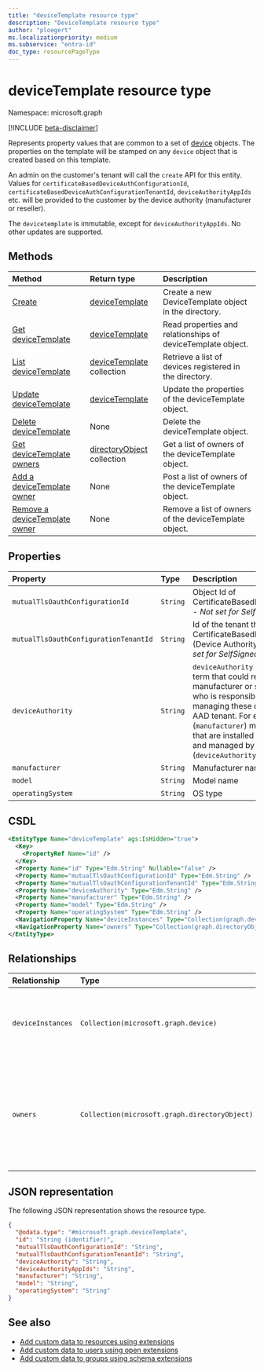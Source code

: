 ```yaml
---
title: "deviceTemplate resource type"
description: "DeviceTemplate resource type"
author: "ploegert"
ms.localizationpriority: medium
ms.subservice: "entra-id"
doc_type: resourcePageType
---
```


# deviceTemplate resource type

Namespace: microsoft.graph

[!INCLUDE [beta-disclaimer](../../includes/beta-disclaimer.md)]

Represents property values that are common to a set of [device](../resources/device.md) objects.
The properties on the template will be stamped on any `device` object that is created based on this template.

An admin on the customer's tenant will call the `create` API for this entity. Values for `certificateBasedDeviceAuthConfigurationId`, `certificateBasedDeviceAuthConfigurationTenantId`, `deviceAuthorityAppIds` etc. will be provided to the customer by the device authority (manufacturer or reseller).

The `devicetemplate` is immutable, except for `deviceAuthorityAppIds`. No other updates are supported.


## Methods
|Method|Return type|Description|
|:---|:---|:---|
|[Create](../api/template-post-devicetemplates.md)|[deviceTemplate](../resources/devicetemplate.md) | Create a new DeviceTemplate object in the directory.|
|[Get deviceTemplate](../api/devicetemplate-get.md) | [deviceTemplate](devicetemplate.md) | Read properties and relationships of deviceTemplate object.|
|[List deviceTemplate](../api/template-list-devicetemplates.md) | [deviceTemplate](devicetemplate.md) collection| Retrieve a list of devices registered in the directory. |
|[Update deviceTemplate](../api/devicetemplate-update.md) | [deviceTemplate](devicetemplate.md)  | Update the properties of the deviceTemplate object. |
|[Delete deviceTemplate](../api/device-delete-devicetemplate.md) | None |Delete the deviceTemplate object. |
|[Get deviceTemplate owners](../api/devicetemplate-list-owners.md) | [directoryObject](directoryobject.md) collection | Get a list of owners of the deviceTemplate object. |
|[Add a deviceTemplate owner](../api/devicetemplate-post-owners.md)| None |Post a list of owners of the deviceTemplate object. |
|[Remove a deviceTemplate owner](../api/devicetemplate-delete-owners.md) | None |Remove a list of owners of the deviceTemplate object. |

## Properties
|Property|Type|Description|
|:---|:---|:---|
|`mutualTlsOauthConfigurationId`|`String`|Object Id of CertificateBasedDeviceAuthConfiguration - _Not set for SelfSigned_|
|`mutualTlsOauthConfigurationTenantId`|`String`|Id of the tenant that contains the CertificateBasedDeviceAuthConfiguration (Device Authority's AAD Tenant ID) - _Not set for SelfSigned_|
|`deviceAuthority` | `String` | `deviceAuthority` is used as a generic term that could refer to the device manufacturer or some reseller or supplier who is responsible for provisioning and managing these devices on a customer's AAD tenant. For example, Acme (`manufacturer`) makes security cameras that are installed in customer buildings and managed by ABC Company (`deviceAuthority`). |
|`manufacturer`|`String`|Manufacturer name|
|`model`|`String`|Model name | 
|`operatingSystem`|`String`|OS type | 

## CSDL
```xml
<EntityType Name="deviceTemplate" ags:IsHidden="true">
  <Key>
    <PropertyRef Name="id" />
  </Key>
  <Property Name="id" Type="Edm.String" Nullable="false" />
  <Property Name="mutualTlsOauthConfigurationId" Type="Edm.String" />
  <Property Name="mutualTlsOauthConfigurationTenantId" Type="Edm.String" />
  <Property Name="deviceAuthority" Type="Edm.String" />
  <Property Name="manufacturer" Type="Edm.String" />
  <Property Name="model" Type="Edm.String" />
  <Property Name="operatingSystem" Type="Edm.String" />
  <NavigationProperty Name="deviceInstances" Type="Collection(graph.device)"/>
  <NavigationProperty Name="owners" Type="Collection(graph.directoryObject)"/>
</EntityType>
```

## Relationships
|Relationship|Type|Description|
|:---|:---|:---|
|`deviceInstances`|`Collection(microsoft.graph.device)`|Collection of `device` objects created based on this template|
|`owners`|`Collection(microsoft.graph.directoryObject)`|Collection of objects that can manage the entity and the device objects created based on this template |

## JSON representation
The following JSON representation shows the resource type.
<!-- {
  "blockType": "resource",
  "keyProperty": "id",
  "@odata.type": "microsoft.graph.deviceTemplate",
  "baseType": "microsoft.graph.directoryObject",
  "openType": false
}
-->
``` json
{
  "@odata.type": "#microsoft.graph.deviceTemplate",
  "id": "String (identifier)",
  "mutualTlsOauthConfigurationId": "String",
  "mutualTlsOauthConfigurationTenantId": "String",
  "deviceAuthority": "String",
  "deviceAuthorityAppIds": "String",
  "manufacturer": "String",
  "model": "String",
  "operatingSystem": "String"
}
```
## See also

- [Add custom data to resources using extensions](/graph/extensibility-overview)
- [Add custom data to users using open extensions](/graph/extensibility-open-users)
- [Add custom data to groups using schema extensions](/graph/extensibility-schema-groups)